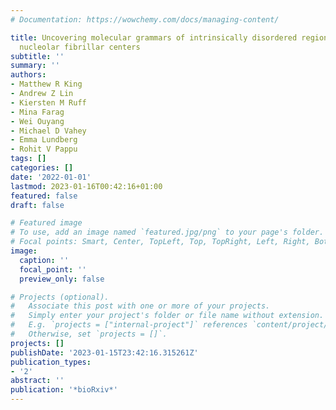 ```yaml
---
# Documentation: https://wowchemy.com/docs/managing-content/

title: Uncovering molecular grammars of intrinsically disordered regions that organize
  nucleolar fibrillar centers
subtitle: ''
summary: ''
authors:
- Matthew R King
- Andrew Z Lin
- Kiersten M Ruff
- Mina Farag
- Wei Ouyang
- Michael D Vahey
- Emma Lundberg
- Rohit V Pappu
tags: []
categories: []
date: '2022-01-01'
lastmod: 2023-01-16T00:42:16+01:00
featured: false
draft: false

# Featured image
# To use, add an image named `featured.jpg/png` to your page's folder.
# Focal points: Smart, Center, TopLeft, Top, TopRight, Left, Right, BottomLeft, Bottom, BottomRight.
image:
  caption: ''
  focal_point: ''
  preview_only: false

# Projects (optional).
#   Associate this post with one or more of your projects.
#   Simply enter your project's folder or file name without extension.
#   E.g. `projects = ["internal-project"]` references `content/project/deep-learning/index.md`.
#   Otherwise, set `projects = []`.
projects: []
publishDate: '2023-01-15T23:42:16.315261Z'
publication_types:
- '2'
abstract: ''
publication: '*bioRxiv*'
---
```

